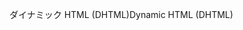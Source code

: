 <span data-ttu-id="5389f-101">ダイナミック HTML (DHTML)</span><span class="sxs-lookup"><span data-stu-id="5389f-101">Dynamic HTML (DHTML)</span></span>